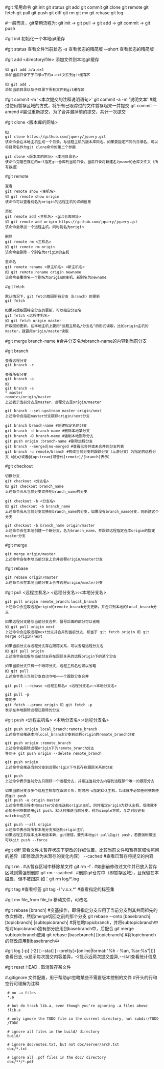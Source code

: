 
#git 常用命令
	git init
	git status
	git add
	git commit
	git clone
	git remote
	git fetch
	git pull
	git push
	git diff
	git rm
	git mv
	git rebase
	git log




#一般而言，git常用流程为: git init -> git pull -> git add -> git commit -> git push


#git init
	初始化一个本地git缓存


#git status 
	查看文件当前状态
	-s 查看状态的精简版
	--short 查看状态的精简版


#git add <directory/file>
	添加文件到本地git缓存
	
	如 git add a/a.ext
	添加当前目录下子目录a下的a.ext文件到git缓存区
	
	如 git add .
	添加当前目录以及子目录下所有文件到git缓存区


#git commit -m '<本次提交的注释说明语句>'
	git commit -a -m '说明文本' #跳过使用暂存区域的方式，将所有已跟踪过的文件暂存起来一并提交
	git commit --amend #尝试重新提交，为了合并漏掉前的提交，共计一次提交


#git clone <版本库的网址>
	
	如
	git clone https://github.com/jquery/jquery.git
	该命令会在本地主机生成一个目录，与远程主机的版本库同名。如果要指定不同的目录名，可以将目录名作为git clone命令的第二个参数
	
	git clone <版本库的网址> <本地目录名>
	该命令克隆已存在的url指定git仓库到当前目录，当前目录将新建名为name的仓库文件夹（所有数据）


#git remote
	
	查看
	git remote show <主机名>
	如 git remote show origin
	该命令可以查看别名为origin的远程主机的详细信息
	
	添加
	git remote add <主机名> <git仓库网址>
	如 git remote add origin https://github.com/jquery/jquery.git
	该命令会添加一个远程主机，同时别名为origin

	删除
	git remote rm <主机名>
	如 git remote rm origin
	该命令会删除一个别名为origin的主机

	重命名
	git remote rename <原主机名> <新主机名>
	如 git remote rename origin newname
	该命令会重命名一个别名为origin的主机，新别名为newname	


#git fetch

	默认情况下，git fetch取回所有分支（branch）的更新
	git fetch
	
	如果只想取回特定分支的更新，可以指定分支名
	git fetch <远程主机名>
	如 git fetch origin master
	所取回的更新，在本地主机上要用"远程主机名/分支名"的形式读取，比如origin主机的master，就要用origin/master读取


#git merge branch-name #合并分支名为branch-name的内容到当前分支


#git branch
	
	查看远程分支
	git branch -r

	查看所有分支
	git branch -a
	如
	git branch -a
	* master
	remotes/origin/master
	上述表示当前分支是master，远程分支是origin/master

	git branch --set-upstream master origin/next
	上述命令会指定master分支跟踪origin/next分支

	git branch branch-name #创建指定名的分支
	git branch -d branch-name #删除本地某分支
	git branch -D branch-name #强制本地删除分支
	git push origin :branch-name #删除远程分支
	git branch --merged|no-merged #查看已合并或未合并的分支列表
	git branch -u remote/branch #修改当前分支的跟踪分支（上游分支）为指定的远程分支（@{u}或者@{upstream}可替代[remote]/[branch]表示）


#git checkout

	切换分支
	git checkout <分支名>
	如 git checkout branch_name
	上述命令会从当前分支切换到branch_name的分支

	git checkout -b <分支名>
	如 git checkout -b branch_name
	上述命令会从当前分支切换到branch_name的分支，如果没有branch_name分支，则新建这个分支

	git checkout -b branch_name origin/master
	上述命令会在本地创建一个新分支，名为branch_name，并跟踪远程指定仓库origin的指定master分支


#git merge
	
	git merge origin/master
	上述命令会在本地当前分支上合并远程origin/master分支


#git rebase
	
	git rebase origin/master
	上述命令会在本地当前分支上合并远程origin/master分支


#git pull <远程主机名> <远程分支名>:<本地分支名>

	git pull origin remote_branch:local_branch
	上述命令会拉取远程origin的remote_branch分支更新，并合并到本地的local_branch分支

	如果远程分支是与当前分支合并，冒号后面的部分可以省略
	如 git pull origin next
	上述命令会拉取远程next分支并合并到当前分支，相当于 git fetch origin 和 git merge origin/next

	如果当前分支与远程分支存在跟踪关系，可以省略远程分支名
	如 git pull origin
	上述命令会拉取与当前分支存在跟踪关系的远程origin下的某个分支

	如果当前分支只有一个跟踪分支，远程主机名也可以省略
	如 git pull
	上述命令表示当前分支自动与唯一一个跟踪分支合并 

	git pull --rebase <远程主机名> <远程分支名>:<本地分支名>

	git pull -p
	等同于
	git fetch --prune origin 和 git fetch -p
	表示在本地删除远程已删除的分支


#git push <远程主机名> <本地分支名>:<远程分支名>

	git push origin local_branch:remote_branch
	上述命令会推送本地local_branch分支到远程origin的remote_branch分支

	git push origin :remote_branch
	上述命令会删除远程origin下的remote_branch分支
	等同于 git push origin --delete remote_branch

	git push origin
	上述命令会推送当前分支到远程origin下与其存在跟踪关系的分支

	git push
	上述命令表示当前分支只跟踪一个远程分支，并推送当前分支内容到远程那个唯一的跟踪分支 

	如果当前分支与多个远程主机存在跟踪关系，则可用-u指定默认主机，后续就不必加任何参数使用git push
	git push -u origin master
	上述命令表示将本地master分支推送到origin主机，同时指定origin为默认主机，后续就不必加任何参数使用git push，默认只推送当前分支，称为simple方式，与之对应还有matching方式

	git push --all origin
	上述命令表示将所有本地分支推送到origin主机
	如果远程主机版本比本地版本新，git报错，要先本地git pull后git push，若要强制推送可以git push --force


#git diff 
	查看文件未暂存状态下更改的详细位置，比较当前文件和暂存区域快照间的差异（即修改后为未暂存的变化内容）
	--cached #查看已暂存将提交的内容


#git rm *.* #从暂存区域中移除某文件
	git rm -f *.* #如删前修改过文件并已放入暂存区域则需强制删除
	git rm --cached *.* #删除git仓库中（即暂存区域），且保留在本磁盘，但不被跟踪
	如：git rm log/\*.log 


#git tag #查看标签
	git tag -l 'v.x.x.*' #查看指定的标签集


#git mv file_from file_to 移动文件，可改名


#git rebase [branch] #变基操作，即将指定分支应用了当前分支到其共同祖先的依次修改，然后merge切回之前的那个分支
	git rebase --onto [basebranch] [topicbranch] [subtopicbranch] #将忽略topicbranch，并将subtopicbranch中相对topicbranch独有部分应用到basebranch中，后配合 git merge subtopicbranch使用
	git rebase [basebranch] [topicbranch] #将topicbranch的修改应用到basebranch中


#git log [-p] [-2] [--stat] [--pretty[=[online|format:"%h - %an, %ar:%s"|]]]
	查看日志,-p显示每次提交内容差异，-2显示近两次提交差异,--stat查看统计信息


#git reset HEAD *.* 取消暂存某文件


#.gitignore 文件配置，用于帮助git忽略某些不需要版本控制的文件  #开头的行和空行可理解为注释

     # no .a files
     *.a

     # but do track lib.a, even though you're ignoring .a files above
     !lib.a

     # only ignore the TODO file in the current directory, not subdir/TODO
     /TODO

     # ignore all files in the build/ directory
     build/

     # ignore doc/notes.txt, but not doc/server/arch.txt
     doc/*.txt

     # ignore all .pdf files in the doc/ directory
     doc/**/*.pdf
